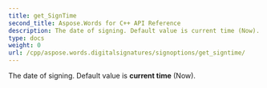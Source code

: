 ```yaml
---
title: get_SignTime
second_title: Aspose.Words for C++ API Reference
description: The date of signing. Default value is current time (Now). 
type: docs
weight: 0
url: /cpp/aspose.words.digitalsignatures/signoptions/get_signtime/
---
```


The date of signing. Default value is **current time** (Now). 

